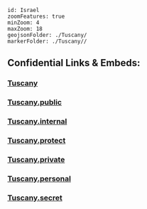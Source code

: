 
```leaflet
id: Israel
zoomFeatures: true 
minZoom: 4 
maxZoom: 18
geojsonFolder: ./Tuscany/
markerFolder: ./Tuscany//
```


## Confidential Links & Embeds: 

### [Tuscany](/_Standards/Earth/Continent/Europe/Europe~South/Italy/regions~Italy/Tuscany.md) 

### [Tuscany.public](/_public/Earth/Continent/Europe/Europe~South/Italy/regions~Italy/Tuscany.public.md) 

### [Tuscany.internal](/_internal/Earth/Continent/Europe/Europe~South/Italy/regions~Italy/Tuscany.internal.md) 

### [Tuscany.protect](/_protect/Earth/Continent/Europe/Europe~South/Italy/regions~Italy/Tuscany.protect.md) 

### [Tuscany.private](/_private/Earth/Continent/Europe/Europe~South/Italy/regions~Italy/Tuscany.private.md) 

### [Tuscany.personal](/_personal/Earth/Continent/Europe/Europe~South/Italy/regions~Italy/Tuscany.personal.md) 

### [Tuscany.secret](/_secret/Earth/Continent/Europe/Europe~South/Italy/regions~Italy/Tuscany.secret.md)

